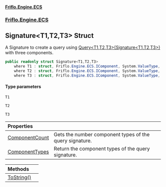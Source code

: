 #### [Friflo.Engine.ECS](index.md 'index')
### [Friflo.Engine.ECS](Friflo.Engine.ECS.md 'Friflo.Engine.ECS')

## Signature<T1,T2,T3> Struct

A Signature to create a query using [Query&lt;T1,T2,T3&gt;(Signature&lt;T1,T2,T3&gt;)](EntityStoreBase.Query_T1,T2,T3_(Signature_T1,T2,T3_).md 'Friflo.Engine.ECS.EntityStoreBase.Query<T1,T2,T3>(Friflo.Engine.ECS.Signature<T1,T2,T3>)') with three components.

```csharp
public readonly struct Signature<T1,T2,T3>
    where T1 : struct, Friflo.Engine.ECS.IComponent, System.ValueType, System.ValueType
    where T2 : struct, Friflo.Engine.ECS.IComponent, System.ValueType, System.ValueType
    where T3 : struct, Friflo.Engine.ECS.IComponent, System.ValueType, System.ValueType
```
#### Type parameters

<a name='Friflo.Engine.ECS.Signature_T1,T2,T3_.T1'></a>

`T1`

<a name='Friflo.Engine.ECS.Signature_T1,T2,T3_.T2'></a>

`T2`

<a name='Friflo.Engine.ECS.Signature_T1,T2,T3_.T3'></a>

`T3`

| Properties | |
| :--- | :--- |
| [ComponentCount](Signature_T1,T2,T3_.ComponentCount.md 'Friflo.Engine.ECS.Signature<T1,T2,T3>.ComponentCount') | Gets the number component types of the query signature. |
| [ComponentTypes](Signature_T1,T2,T3_.ComponentTypes.md 'Friflo.Engine.ECS.Signature<T1,T2,T3>.ComponentTypes') | Return the component types of the query signature. |

| Methods | |
| :--- | :--- |
| [ToString()](Signature_T1,T2,T3_.ToString().md 'Friflo.Engine.ECS.Signature<T1,T2,T3>.ToString()') | |
